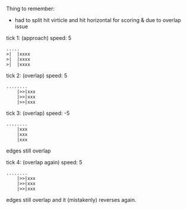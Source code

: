 Thing to remember:
- had to split hit virticle and hit horizontal for scoring & due to overlap issue

tick 1: (approach)
speed: 5
```
.....
>|  |xxxx
>|  |xxxx
>|  |xxxx
```

tick 2: (overlap)
speed: 5
```
........
    |>>|xxx
    |>>|xxx
    |>>|xxx
```

tick 3: (overlap)
speed: -5
```
........
    |xxx
    |xxx
    |xxx
```
edges still overlap

tick 4: (overlap again)
speed: 5
```
........
    |>>|xxx
    |>>|xxx
    |>>|xxx
```
edges still overlap and it (mistakenly) reverses again.
